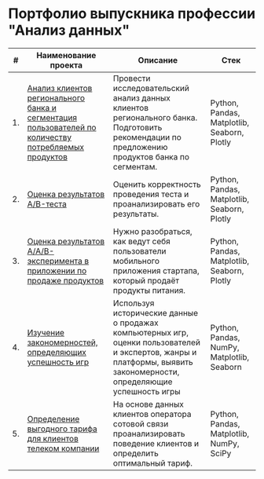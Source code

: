 # Портфолио выпускника профессии "Анализ данных"

| #    | Наименование проекта                | Описание                                                     | Стек                                                         |
| ---- | ------------------------------------------------------------ | ------------------------------------------------------------ | ------------------------------------------------------------ |
| 1.   | [Анализ клиентов регионального банка и сегментация пользователей по количеству потребляемых продуктов](https://github.com/Rusts76/Portfolio/tree/main/Bank_clients)| Провести исследовательский анализ данных клиентов регионального банка. Подготовить рекомендации по предложению продуктов банка по сегментам. | Python, Pandas, Matplotlib, Seaborn, Plotly |
| 2.   | [Оценка результатов A/B-теста](https://github.com/Rusts76/Portfolio/tree/main/AB_analysis) | Оценить корректность проведения теста и проанализировать его результаты.| Python, Pandas, Matplotlib, Seaborn, Plotly |
| 3.   | [Оценка результатов A/A/B-эксперимента в приложении по продаже продуктов](https://github.com/Rusts76/Portfolio/tree/main/AAB_analysis)| Нужно разобраться, как ведут себя пользователи мобильного приложения стартапа, который продаёт продукты питания.| Python, Pandas, Matplotlib, Seaborn, Plotly|
| 4.   | [Изучение закономерностей, определяющих успешность игр](https://github.com/Rusts76/Portfolio/tree/main/Game_analysis)| Используя исторические данные о продажах компьютерных игр, оценки пользователей и экспертов, жанры и платформы, выявить закономерности, определяющие успешность игры | Python, Pandas, NumPy, Matplotlib, Seaborn |
| 5.   | [Определение выгодного тарифа для клиентов телеком компании](https://github.com/Rusts76/Portfolio/tree/main/Telecom_analysis)| На основе данных клиентов оператора сотовой связи проанализировать поведение клиентов и определить оптимальный тариф. | Python, Pandas, Matplotlib, NumPy, SciPy |
